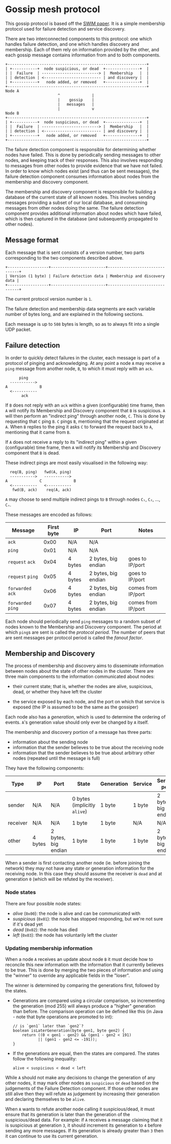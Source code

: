 # Gossip mesh protocol

This gossip protocol is based off the [SWIM paper][SWIM]. It is a
simple membership protocol used for failure detection and service
discovery.

There are two interconnected components to this protocol: one which
handles failure detection, and one which handles discovery and
membership. Each of them rely on information provided by the other,
and each gossip message contains information from and to both
components.

    +-------------------------------------------------------------+
    | +-----------+  node suspicious, or dead  +---------------+  |
    | |  Failure  | -------------------------> |  Membership   |  |
    | | detection | <------------------------- | and discovery |  |
    | +-----------+   node added, or removed   +---------------+  |
    +-------------------------------------------------------------+
    Node A
                           ^              |
                           |    gossip    |
                           |   messages   |
                           |              v
    Node B
    +-------------------------------------------------------------+
    | +-----------+  node suspicious, or dead  +---------------+  |
    | |  Failure  | -------------------------> |  Membership   |  |
    | | detection | <------------------------- | and discovery |  |
    | +-----------+   node added, or removed   +---------------+  |
    +-------------------------------------------------------------+

The failure detection component is responsible for determining whether
nodes have failed. This is done by periodically sending messages to
other nodes, and keeping track of their responses. This also involves
responding to messages from other nodes to provide evidence that we
have not failed. In order to know which nodes exist (and thus can be
sent messages), the failure detection component consumes information
about nodes from the membership and discovery component.

The membership and discovery component is responsible for building a
database of the current state of all known nodes. This involves
sending messages providing a subset of our local database, and
consuming messages from other nodes doing the same. The failure
detection component provides additional information about nodes which
have failed, which is then captured in the database (and subsequently
propagated to other nodes).

[SWIM]: http://www.cs.cornell.edu/projects/Quicksilver/public_pdfs/SWIM.pdf

## Message format

Each message that is sent consists of a version number, two parts
corresponding to the two components described above.

    +------------------+------------------------+-------------------------------+
    | Version (1 byte) | Failure detection data | Membership and discovery data |
    +------------------+------------------------+-------------------------------+

The current protocol version number is `1`.

The failure detection and membership data segments are each variable
number of bytes long, and are explained in the following sections.

Each message is up to `508` bytes is length, so as to always fit into
a single UDP packet.

## Failure detection

In order to quickly detect failures in the cluster, each message is
part of a protocol of pinging and acknowledging. At any point a node
`A` may receive a `ping` message from another node, `B`, to which it
must reply with an `ack`.

          ping
      ----------->
    A              B
      <-----------
           ack

If `B` does not reply with an `ack` within a given (configurable) time
frame, then `A` will notify its Membership and Discovery component
that `B` is suspicious. `A` will then perform an "indirect ping"
through another node, `C`. This is done by requesting that `C` ping
`B`. `C` pings `B`, mentioning that the request originated at
`A`. When `B` replies to the ping it asks `C` to forward the request
back to `A`, mentioning that it came from `B`.

If `A` does not receive a reply to its "indirect ping" within a given
(configurable) time frame, then `A` will notify its Membership and
Discovery component that `B` is dead.

These indirect pings are most easily visualised in the following way:

      req(B, ping)   fwd(A, ping)
      ----------->   ----------->
    A              C              B
      <-----------   <-----------
       fwd(B, ack)    req(A, ack)

`A` may choose to send multiple indirect pings to `B` through nodes `C₁`, `C₂`, ..., `Cₙ`.

These messages are encoded as follows:

| Message            | First byte | IP      | Port                | Notes              |
|--------------------|------------|---------|---------------------|--------------------|
| `ack`              | 0x00       | N/A     | N/A                 |                    |
| `ping`             | 0x01       | N/A     | N/A                 |                    |
| `request` `ack`    | 0x04       | 4 bytes | 2 bytes, big endian | goes to IP/port    |
| `request` `ping`   | 0x05       | 4 bytes | 2 bytes, big endian | goes to IP/port    |
| `forwarded` `ack`  | 0x06       | 4 bytes | 2 bytes, big endian | comes from IP/port |
| `forwarded` `ping` | 0x07       | 4 bytes | 2 bytes, big endian | comes from IP/port |

Each node should periodically send `ping` messages to a random subset
of nodes known to the Membership and Discovery component. The period
at which `ping`s are sent is called the _protocol period_. The number
of peers that are sent messages per protocol period is called the
_fanout factor_.

## Membership and Discovery

The process of membership and discovery aims to disseminate
information between nodes about the state of other nodes in the
cluster. There are three main components to the information
communicated about nodes:

  - their current state; that is, whether the nodes are alive,
    suspicious, dead, or whether they have left the cluster

  - the service exposed by each node, and the port on which that
    service is exposed (the IP is assumed to be the same as the
    gossiper)

Each node also has a _generation_, which is used to determine the
ordering of events. `A`'s generation value should only ever be changed
by `A` itself.

The membership and discovery portion of a message has three parts:

  - information about the sending node
  - information that the sender believes to be true about the
    receiving node
  - information that the sender believes to be true about arbitrary
    other nodes (repeated until the message is full)

They have the following components:

| Type     | IP      | Port                | State                        | Generation | Service | Service port        |
|----------|---------|---------------------|------------------------------|------------|---------|---------------------|
| sender   | N/A     | N/A                 | 0 bytes (implicitly `alive`) | 1 byte     | 1 byte  | 2 bytes, big endian |
| receiver | N/A     | N/A                 | 1 byte                       | 1 byte     | N/A     | N/A                 |
| other    | 4 bytes | 2 bytes, big endian | 1 byte                       | 1 byte     | 1 byte  | 2 bytes, big endian |

When a sender is first contacting another node (ie. before joining the
network) they may not have any state or generation information for the
receiving node. In this case they should assume the receiver is `dead`
and at generation `0` (which will be refuted by the receiver).

### Node states

There are four possible node states:

  - _alive_ (`0x00`): the node is alive and can be communicated with
  - _suspicious_ (`0x01`): the node has stopped responding, but we're
    not sure if it's dead yet
  - _dead_ (`0x02`): the node has died
  - _left_ (`0x03`): the node has voluntarily left the cluster

### Updating membership information

When a node `A` receives an update about node `B` it must decide how
to reconcile this new information with the information that it
currently believes to be true. This is done by merging the two pieces
of information and using the "winner" to override any applicable
fields in the "loser".

The winner is determined by comparing the generations first, followed
by the states.

  - Generations are compared using a circular comparison, so
    incrementing the generation (mod 255) will always produce a
    "higher" generation than before. The comparison operation can be
    defined like this (in Java - note that byte operations are
    promoted to int):

        // is `gen1` later than `gen2`?
        boolean isLaterGeneration(byte gen1, byte gen2) {
            return ((0 < gen1 - gen2) && (gen1 - gen2 < 191)
                   || (gen1 - gen2 <= -191));
        }

  - If the generations are equal, then the states are compared. The
    states follow the following inequality:

        alive < suspicious < dead < left

While `A` should not make any decisions to change the generation of
any other nodes, it may mark other nodes as `suspicious` or `dead`
based on the judgements of the Failure Detection component. If those
other nodes are still alive then they will refute `A`s judgement by
increasing their generation and declaring themselves to be `alive`.

When `A` wants to refute another node calling it suspicious/dead, it
must ensure that its generation is later than the generation of the
suspicious/dead data. For example: if `A` receives a message claiming
that it is suspicious at generation `3`, it should increment its
generation to `4` before sending any more messages. If its generation
is already greater than `3` then it can continue to use its current
generation.

<!-- Local Variables: -->
<!-- eval: (flycheck-mode 1) -->
<!-- End: -->
